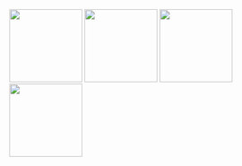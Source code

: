 
<img src ="https://github.com/nadvoe/nadvoe/assets/155310813/18dd5d02-5f6c-4deb-930f-a55f186c0666" height = "130"> 
<img src="https://github.com/nadvoe/nadvoe/assets/155310813/8dc46aa2-606d-4e20-8dfb-039da67548f6" height = "130">
<img src="https://github.com/nadvoe/nadvoe/assets/155310813/9e6c9ace-b9fc-420d-b3f7-27dd39eeee27" height = "130">
<img src = "https://github.com/nadvoe/nadvoe/assets/155310813/0c1e88b2-14c4-422f-af14-b4a5d7031c0e" height = "130">
